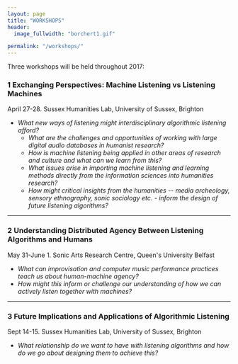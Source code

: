 ```yaml
---
layout: page
title: "WORKSHOPS"
header:
  image_fullwidth: "borchert1.gif"

permalink: "/workshops/"
---
```


Three workshops will be held throughout 2017:

### 1 Exchanging Perspectives: Machine Listening vs Listening Machines
April 27-28. Sussex Humanities Lab, University of Sussex, Brighton

* *What new ways of listening might interdisciplinary algorithmic listening afford?*
  * *What are the challenges and opportunities of working with large digital audio databases in humanist research?*
  * *How is machine listening being applied in other areas of research and culture and what can we learn from this?*
  * *What issues arise in importing machine listening and learning methods directly from the information sciences into humanities research?*
  * *How might critical insights from the humanities -- media archeology, sensory ethnography, sonic sociology etc. - inform the design of future listening algorithms?*  

---

### 2 Understanding Distributed Agency Between Listening Algorithms and Humans
May 31-June 1. Sonic Arts Research Centre, Queen's University Belfast

* *What can improvisation and computer music performance practices teach us about human-machine agency?*
* *How might this inform or challenge our understanding of how we can actively listen together with machines?*


---


### 3 Future Implications and Applications of Algorithmic Listening
Sept 14-15. Sussex Humanities Lab, University of Sussex, Brighton

* *What relationship do we want to have with listening algorithms and how do we go about designing them to achieve this?*

